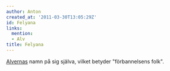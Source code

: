 ```yaml
---
author: Anton
created_at: '2011-03-30T13:05:29Z'
id: Felyana
links:
  mention:
  - Alv
title: Felyana
---
```


[Alvernas] namn på sig själva, vilket betyder "förbannelsens folk".

  [Alvernas]: Alv
